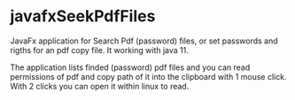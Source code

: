 # javafxSeekPdfFiles
JavaFx application for Search Pdf (password) files, or set passwords and rigths for an pdf copy file. It working with java 11.

The application lists finded (password) pdf files and you can read permissions of pdf and copy path of it into the clipboard with 1 mouse click. With 2 clicks you can open it within linux to read.  
